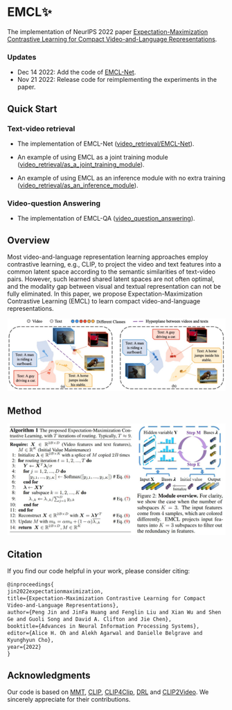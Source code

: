 # EMCL✨
The implementation of NeurIPS 2022 paper [Expectation-Maximization Contrastive Learning for Compact Video-and-Language Representations](https://arxiv.org/pdf/2211.11427.pdf).

### Updates
* Dec 14 2022: Add the code of [EMCL-Net](video_retrieval/EMCL-Net).
* Nov 21 2022: Release code for reimplementing the experiments in the paper.

## Quick Start
### Text-video retrieval
* The implementation of EMCL-Net ([video_retrieval/EMCL-Net](https://github.com/jpthu17/EMCL/tree/main/video_retrieval/EMCL-Net)).

* An example of using EMCL as a joint training module ([video_retrieval/as_a_joint_training_module](https://github.com/jpthu17/EMCL/tree/main/video_retrieval/As_a_joint_training_module)).

* An example of using EMCL as an inference module with no extra training ([video_retrieval/as_an_inference_module](https://github.com/jpthu17/EMCL/tree/main/video_retrieval/As_an_inference_module)).

### Video-question Answering
* The implementation of EMCL-QA ([video_question_answering](https://github.com/jpthu17/EMCL/tree/main/video_question_answering)).

## Overview
Most video-and-language representation learning approaches employ contrastive learning, e.g., CLIP, to project the video and text features into a common latent space according to the semantic similarities of text-video pairs. However, such learned shared latent spaces are not often optimal, and the modality gap between visual and textual representation can not be fully eliminated. In this paper, we propose Expectation-Maximization Contrastive Learning (EMCL) to learn compact video-and-language representations.

![motivation](pic/Modality_gap.png)

## Method
![EMCL](pic/EMCL.png)


## Citation
If you find our code helpful in your work, please consider citing:
```
@inproceedings{
jin2022expectationmaximization,
title={Expectation-Maximization Contrastive Learning for Compact Video-and-Language Representations},
author={Peng Jin and JinFa Huang and Fenglin Liu and Xian Wu and Shen Ge and Guoli Song and David A. Clifton and Jie Chen},
booktitle={Advances in Neural Information Processing Systems},
editor={Alice H. Oh and Alekh Agarwal and Danielle Belgrave and Kyunghyun Cho},
year={2022}
}
```

## Acknowledgments
Our code is based on [MMT](https://github.com/gabeur/mmt), [CLIP](https://github.com/openai/CLIP), [CLIP4Clip](https://github.com/ArrowLuo/CLIP4Clip/), [DRL](https://github.com/foolwood/DRL) and [CLIP2Video](https://github.com/CryhanFang/CLIP2Video). We sincerely appreciate for their contributions.

[def]: motivation.pdf

